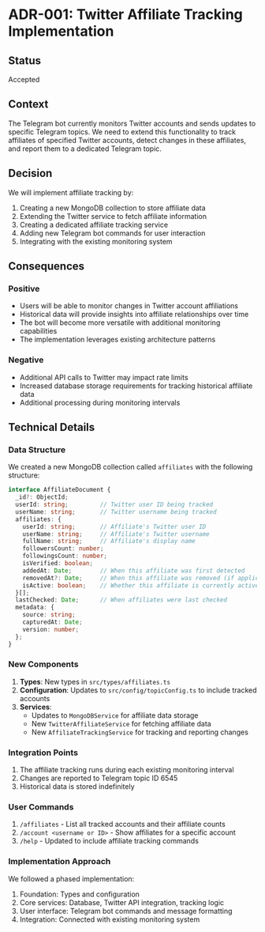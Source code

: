 # ADR-001: Twitter Affiliate Tracking Implementation

## Status
Accepted

## Context
The Telegram bot currently monitors Twitter accounts and sends updates to specific Telegram topics. We need to extend this functionality to track affiliates of specified Twitter accounts, detect changes in these affiliates, and report them to a dedicated Telegram topic.

## Decision
We will implement affiliate tracking by:

1. Creating a new MongoDB collection to store affiliate data
2. Extending the Twitter service to fetch affiliate information
3. Creating a dedicated affiliate tracking service
4. Adding new Telegram bot commands for user interaction
5. Integrating with the existing monitoring system

## Consequences

### Positive
- Users will be able to monitor changes in Twitter account affiliations
- Historical data will provide insights into affiliate relationships over time
- The bot will become more versatile with additional monitoring capabilities
- The implementation leverages existing architecture patterns

### Negative
- Additional API calls to Twitter may impact rate limits
- Increased database storage requirements for tracking historical affiliate data
- Additional processing during monitoring intervals

## Technical Details

### Data Structure
We created a new MongoDB collection called `affiliates` with the following structure:

```typescript
interface AffiliateDocument {
  _id?: ObjectId;
  userId: string;         // Twitter user ID being tracked
  userName: string;       // Twitter username being tracked
  affiliates: {
    userId: string;       // Affiliate's Twitter user ID
    userName: string;     // Affiliate's Twitter username
    fullName: string;     // Affiliate's display name
    followersCount: number;
    followingsCount: number;
    isVerified: boolean;
    addedAt: Date;        // When this affiliate was first detected
    removedAt?: Date;     // When this affiliate was removed (if applicable)
    isActive: boolean;    // Whether this affiliate is currently active
  }[];
  lastChecked: Date;      // When affiliates were last checked
  metadata: {
    source: string;
    capturedAt: Date;
    version: number;
  };
}
```

### New Components
1. **Types**: New types in `src/types/affiliates.ts`
2. **Configuration**: Updates to `src/config/topicConfig.ts` to include tracked accounts
3. **Services**:
   - Updates to `MongoDBService` for affiliate data storage
   - New `TwitterAffiliateService` for fetching affiliate data
   - New `AffiliateTrackingService` for tracking and reporting changes

### Integration Points
1. The affiliate tracking runs during each existing monitoring interval
2. Changes are reported to Telegram topic ID 6545
3. Historical data is stored indefinitely

### User Commands
1. `/affiliates` - List all tracked accounts and their affiliate counts
2. `/account <username or ID>` - Show affiliates for a specific account
3. `/help` - Updated to include affiliate tracking commands

### Implementation Approach
We followed a phased implementation:
1. Foundation: Types and configuration
2. Core services: Database, Twitter API integration, tracking logic
3. User interface: Telegram bot commands and message formatting
4. Integration: Connected with existing monitoring system